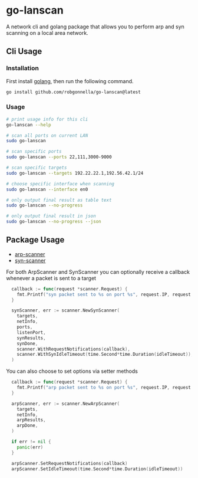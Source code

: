 # go-lanscan

A network cli and golang package that allows you to perform arp and syn
scanning on a local area network.

## Cli Usage

### Installation

First install [golang], then run the following command.

```bash
go install github.com/robgonnella/go-lanscan@latest
```

### Usage

```bash
# print usage info for this cli
go-lanscan --help

# scan all ports on current LAN
sudo go-lanscan

# scan specific ports
sudo go-lanscan --ports 22,111,3000-9000

# scan specific targets
sudo go-lanscan --targets 192.22.22.1,192.56.42.1/24

# choose specific interface when scanning
sudo go-lanscan --interface en0

# only output final result as table text
sudo go-lanscan --no-progress

# only output final result in json
sudo go-lanscan --no-progress --json
```

## Package Usage

- [arp-scanner](./examples/arpscan.go)
- [syn-scanner](./examples/synscan.go)

For both ArpScanner and SynScanner you can optionally receive a callback
whenever a packet is sent to a target

```go
  callback := func(request *scanner.Request) {
    fmt.Printf("syn packet sent to %s on port %s", request.IP, request.Port)
  }

  synScanner, err := scanner.NewSynScanner(
    targets,
    netInfo,
    ports,
    listenPort,
    synResults,
    synDone,
    scanner.WithRequestNotifications(callback),
    scanner.WithSynIdleTimeout(time.Second*time.Duration(idleTimeout)),
  )
```

You can also choose to set options via setter methods

```go
  callback := func(request *scanner.Request) {
    fmt.Printf("arp packet sent to %s on port %s", request.IP, request.Port)
  }

  arpScanner, err := scanner.NewArpScanner(
    targets,
    netInfo,
    arpResults,
    arpDone,
  )

  if err != nil {
    panic(err)
  }

  arpScanner.SetRequestNotifications(callback)
  arpScanner.SetIdleTimeout(time.Second*time.Duration(idleTimeout))
```

[golang]:  https://go.dev/doc/install
